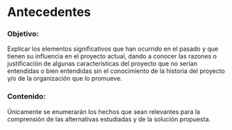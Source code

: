 # Antecedentes

### Objetivo: 
Explicar los elementos significativos que han ocurrido en el pasado y que tienen su influencia en el proyecto actual, dando a conocer las razones o justificación de algunas características del proyecto que no serían entendidas o bien entendidas sin el conocimiento de la historia del proyecto y/o de la organización que lo promueve.

### Contenido: 
Únicamente se enumerarán los hechos que sean relevantes para la comprensión de las alternativas estudiadas y de la solución propuesta.
